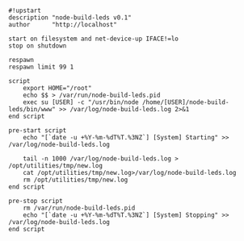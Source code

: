 <pre><code>
#!upstart
description "node-build-leds v0.1"
author      "http://localhost"

start on filesystem and net-device-up IFACE!=lo
stop on shutdown

respawn
respawn limit 99 1

script
    export HOME="/root"
    echo $$ > /var/run/node-build-leds.pid
    exec su [USER] -c "/usr/bin/node /home/[USER]/node-build-leds/bin/www" >> /var/log/node-build-leds.log 2>&1
end script

pre-start script
    echo "[`date -u +%Y-%m-%dT%T.%3NZ`] [System] Starting" >> /var/log/node-build-leds.log

    tail -n 1000 /var/log/node-build-leds.log > /opt/utilities/tmp/new.log
    cat /opt/utilities/tmp/new.log>/var/log/node-build-leds.log
    rm /opt/utilities/tmp/new.log
end script

pre-stop script
    rm /var/run/node-build-leds.pid
    echo "[`date -u +%Y-%m-%dT%T.%3NZ`] [System] Stopping" >> /var/log/node-build-leds.log
end script


</code></pre>
